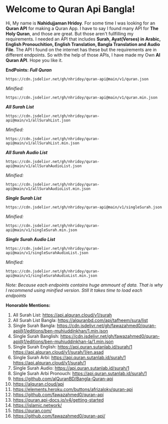 # Welcome to Quran Api Bangla!

Hi, My name is **Nahidujjaman Hridoy**. For some time I was looking for an **Quran API** for making a Quran App.
I have to say I found many API for **The Holy Quran**, and those are great. But those aren't fullfilling my requirements. I needed an API that includes **Surah, Ayat(Verses) in Arabic, English Pronouchition, English Translation, Bangla Translation and Audio File**.
The API I found on the internet has these but the requirements are in different endpoints.
So with the help of those APIs, I have made my Own **Al Quran API**.
Hope you like it.

**EndPoints:**
**_Full Quran_**

```url
https://cdn.jsdelivr.net/gh/nhridoy/quran-api@main/v1/quran.json
```

_Minified:_

```url
https://cdn.jsdelivr.net/gh/nhridoy/quran-api@main/v1/quran.min.json
```

**_All Surah List_**

```url
https://cdn.jsdelivr.net/gh/nhridoy/quran-api@main/v1/allSurahList.json
```

_Minified:_

```url
https://cdn.jsdelivr.net/gh/nhridoy/quran-api@main/v1/allSurahList.min.json
```

**_All Surah Audio List_**

```url
https://cdn.jsdelivr.net/gh/nhridoy/quran-api@main/v1/allSurahAudioList.json
```

_Minified:_

```url
https://cdn.jsdelivr.net/gh/nhridoy/quran-api@main/v1/allSurahAudioList.min.json
```

**_Single Surah List_**

```url
https://cdn.jsdelivr.net/gh/nhridoy/quran-api@main/v1/singleSurah.json
```

_Minified:_

```url
https://cdn.jsdelivr.net/gh/nhridoy/quran-api@main/v1/singleSurah.min.json
```

**_Single Surah Audio List_**

```url
https://cdn.jsdelivr.net/gh/nhridoy/quran-api@main/v1/singleSurahAudioList.json
```

_Minified:_

```url
https://cdn.jsdelivr.net/gh/nhridoy/quran-api@main/v1/singleSurahAudioList.min.json
```

_Note: Because each endpoints contains huge ammount of data. That is why I recommend using minified version. Still It takes time to load each endpoints_

**Honorable Mentions:**

1. All Surah List: https://api.alquran.cloud/v1/surah
2. All Surah List Bangla: https://alquranbd.com/api/tafheem/sura/list
3. Single Surah Bangla: https://cdn.jsdelivr.net/gh/fawazahmed0/quran-api@1/editions/ben-muhiuddinkhan/1.min.json
4. Single Surah Banglish: https://cdn.jsdelivr.net/gh/fawazahmed0/quran-api@1/editions/ben-muhiuddinkhan-la/1.min.json
5. Single Surah English: https://api.quran.sutanlab.id/surah/1 https://api.alquran.cloud/v1/surah/1/en.asad
6. Single Surah Arbi: https://api.quran.sutanlab.id/surah/1 https://api.alquran.cloud/v1/surah/1
7. Single Surah Audio: https://api.quran.sutanlab.id/surah/1
8. Single Surah Arbi Pronouch: https://api.quran.sutanlab.id/surah/1
9. https://github.com/alQuranBD/Bangla-Quran-api
10. https://alquran.cloud/api
11. https://elements.heroku.com/buttons/afrizaloky/quran-api
12. https://github.com/fawazahmed0/quran-api
13. https://quran.api-docs.io/v4/getting-started
14. https://islamic.network/
15. https://quran.com/
16. https://github.com/fawazahmed0/quran-api/
<!-- 
**Alternative Endpoints**
_Faster But Not Organized_

<h1 align="center">Quran API</h1>

<p align="center">
  <img width="460" height="300" src="https://github.com/nhridoy/quran-api/raw/1/quran.jpg">
</p>

[![](https://data.jsdelivr.com/v1/package/gh/nhridoy/quran-api/badge)](https://www.jsdelivr.com/package/gh/nhridoy/quran-api)
[![](https://data.jsdelivr.com/v1/package/gh/nhridoy/quran-api/badge/rank)](https://www.jsdelivr.com/package/gh/nhridoy/quran-api)

**In the name of God, who have guided me to do this work**

This repo contains collection of Quran Translations and to allow development of websites, apps etc, it is structured in REST Architectural Style.
The purpose of this repo is to spread the word of God everywhere in the world

**Features:**

- Free & Blazing Fast response
- No Rate limits
- 90+ [languages](#languages-available) & 440+ Translations including Latin/roman translations

**URL Structure:**

`https://cdn.jsdelivr.net/gh/nhridoy/quran-api@{apiVersion}/{endpoint}`

**Formats:**

The Endpoints Supports HTTP GET Method and returns the data in two formats:

`/{endpoint}.json`

`/{endpoint}.min.json`

The above formats also work for fallback i.e if `.min.json` link fails, you can use `.json` link and vice versa

**Note:** You should include fallback mechanism in your code, [to avoid issues](https://github.com/fawazahmed0/quran-api/issues/27)

**Endpoints:**

- `/editions`<br>
  > Lists all the available editions in prettified json format:<br> > [https://cdn.jsdelivr.net/gh/nhridoy/quran-api@1/editions.json](https://cdn.jsdelivr.net/gh/nhridoy/quran-api@1/editions.json "https://cdn.jsdelivr.net/gh/nhridoy/quran-api@1/editions.json") <br>

> Get a minified version of it:<br> > [https://cdn.jsdelivr.net/gh/nhridoy/quran-api@1/editions.min.json](https://cdn.jsdelivr.net/gh/nhridoy/quran-api@1/editions.min.json "https://cdn.jsdelivr.net/gh/nhridoy/quran-api@1/editions.min.json")

- `/editions/{editionName}`<br>
  > Get the whole quran/quran translation:<br> > [https://cdn.jsdelivr.net/gh/nhridoy/quran-api@1/editions/ben-muhiuddinkhan.json](https://cdn.jsdelivr.net/gh/nhridoy/quran-api@1/editions/ben-muhiuddinkhan.json "https://cdn.jsdelivr.net/gh/nhridoy/quran-api@1/editions/ben-muhiuddinkhan.json") <br>

> Get a latin(roman) script version of it by adding -la:<br> > [https://cdn.jsdelivr.net/gh/nhridoy/quran-api@1/editions/ben-muhiuddinkhan-la.json](https://cdn.jsdelivr.net/gh/nhridoy/quran-api@1/editions/ben-muhiuddinkhan-la.json "https://cdn.jsdelivr.net/gh/nhridoy/quran-api@1/editions/ben-muhiuddinkhan-la.json")<br>

> Get a latin(roman) script with diacritical marks by adding -lad:<br> > [https://cdn.jsdelivr.net/gh/nhridoy/quran-api@1/editions/ben-muhiuddinkhan-lad.json](https://cdn.jsdelivr.net/gh/nhridoy/quran-api@1/editions/ben-muhiuddinkhan-lad.json "https://cdn.jsdelivr.net/gh/nhridoy/quran-api@1/editions/ben-muhiuddinkhan-lad.json")

- `/editions/{editionName}/{ChapterNo}` <br>
  > Get the whole chapter 5:<br> > [https://cdn.jsdelivr.net/gh/nhridoy/quran-api@1/editions/ben-muhiuddinkhan-la/5.json](https://cdn.jsdelivr.net/gh/nhridoy/quran-api@1/editions/ben-muhiuddinkhan-la/5.json "https://cdn.jsdelivr.net/gh/nhridoy/quran-api@1/editions/ben-muhiuddinkhan-la/5.json")

> Get the whole chapter 5 in minified format:<br> > [https://cdn.jsdelivr.net/gh/nhridoy/quran-api@1/editions/ben-muhiuddinkhan-la/5.min.json](https://cdn.jsdelivr.net/gh/nhridoy/quran-api@1/editions/ben-muhiuddinkhan-la/5.min.json "https://cdn.jsdelivr.net/gh/nhridoy/quran-api@1/editions/ben-muhiuddinkhan-la/5.min.json")

- `/editions/{editionName}/{ChapterNo}/{VerseNo}` <br>

  > Get Chapter 5 verse 10:<br> > [https://cdn.jsdelivr.net/gh/nhridoy/quran-api@1/editions/ben-muhiuddinkhan-lad/5/10.json](https://cdn.jsdelivr.net/gh/nhridoy/quran-api@1/editions/ben-muhiuddinkhan-lad/5/10.json "https://cdn.jsdelivr.net/gh/nhridoy/quran-api@1/editions/ben-muhiuddinkhan-lad/5/10.json")

- `/editions/{editionName}/juzs/{juzNo}` <br>
  > Get juz 3:<br> > [https://cdn.jsdelivr.net/gh/nhridoy/quran-api@1/editions/ben-muhiuddinkhan-lad/juzs/3.json](https://cdn.jsdelivr.net/gh/nhridoy/quran-api@1/editions/ben-muhiuddinkhan-lad/juzs/3.json "https://cdn.jsdelivr.net/gh/nhridoy/quran-api@1/editions/ben-muhiuddinkhan-lad/juzs/3.json")

Similarly:

- `/editions/{editionName}/rukus/{rukuNo}`
- `/editions/{editionName}/pages/{pageNo}`
- `/editions/{editionName}/manzils/{manzilNo}`
- `/editions/{editionName}/maqras/{maqraNo}`<br>

- `/info` <br>

  > Get all the details about quran such as number of juzs,sajdas, rukus etc in quran <br> > [https://cdn.jsdelivr.net/gh/nhridoy/quran-api@1/info.json](https://cdn.jsdelivr.net/gh/nhridoy/quran-api@1/info.json "https://cdn.jsdelivr.net/gh/nhridoy/quran-api@1/info.json")<br>

- `/fonts` <br>
  > Lists arabic fonts available: <br> > [https://cdn.jsdelivr.net/gh/nhridoy/quran-api@1/fonts.json](https://cdn.jsdelivr.net/gh/nhridoy/quran-api@1/fonts.json "https://cdn.jsdelivr.net/gh/nhridoy/quran-api@1/fonts.json")<br>

### Displaying Text:

- Use [Arabic Fonts](https://cdn.jsdelivr.net/gh/nhridoy/quran-api@1/fonts.json) to display the Quran text. In case the font shows few [tofu characters](https://english.stackexchange.com/questions/62524/what-do-you-call-the-phenomenon-where-a-rectangle-is-shown-because-a-font-lack), then use fonts with [-full suffix](https://github.com/nhridoy/quran-api/blob/1468ba338f744c8eec4208fe36808206febe4add/fonts.json#L195) which has complete Arabic Unicode Support.<br>
  Refer [font-full](https://github.com/nhridoy/quran-api/blob/1/fontfull.md) to know more.

- Use [Google Noto Fonts](https://www.google.com/get/noto/) to display the translation. By default OS doesn't have font installed for every language. So you will have to use fonts for few languages such as [Burmese](https://www.google.com/get/noto/#serif-mymr) etc, to show properly. Otherwise you will end up with [tofu characters](https://english.stackexchange.com/questions/62524/what-do-you-call-the-phenomenon-where-a-rectangle-is-shown-because-a-font-lack).

### Languages Available:

By the mercy of God, there are [92 different language](https://github.com/nhridoy/quran-api/blob/1/Translations.md) translations available and a collection of [440+ translations](https://github.com/nhridoy/quran-api/blob/1/editions.json).
Few of the translations were [OCRed](https://github.com/nhridoy/quran-api/blob/1/Translations.md#ocred) and may contain mistakes. Please do [report the mistakes](https://github.com/nhridoy/quran-api/issues/new).

- [List of Languages Available](https://github.com/nhridoy/quran-api/blob/1/Translations.md)

### Contribution:

Without your contribution, this repo won't survive, whenever you find any issue, don't just fix it at your end, please let me [Know](https://github.com/nhridoy/quran-api/issues/new "Know"), so that I can also fix it and people can benefit from it, incase of any question, issue or problems etc<br> you can let me [Know](https://github.com/nhridoy/quran-api/issues/new "Know")

- Please help by adding new translations to this repo, you can share me the translation [here](https://github.com/nhridoy/quran-api/issues/new "here")

or

- Read [Contribute](https://github.com/nhridoy/quran-api/blob/1/CONTRIBUTING.md "Contribute") to add/update the translation directly to this repo

### Download: [Here](https://github.com/nhridoy/quran-api/blob/1/download.md)

### Authenticity:

I have taken care to not include any controversial authors, for example: 'Rashad Khalifa' , because there are chances that the translation may contain opinions of the author and not the meaning of the verse.
The Ahmaddiya community has done great work in translating the quran to many different languages of the world. May God reward them with guidance.
But I cannot take those translations also because the verses such as those talking about Jesus ([4:157](https://cdn.jsdelivr.net/gh/nhridoy/quran-api@1/editions/eng-ummmuhammad/4/157.json "4:157")) usually have opinions of the author of what actually happened to Jesus etc.

I might have mistakenly added a few of them. In case you find any translation whose authenticity could be questioned, please let me know at [here](https://github.com/nhridoy/quran-api/issues/new "here") .After verifying the claims, I remove the translation

### Any Issues: [Raise here](https://github.com/nhridoy/quran-api/issues/new "Raise here")

### Demo:

Projects using Quran API:

- [Quran](https://github.com/fawazahmed0/quran)
- [AskGod](https://github.com/fawazahmed0/askgod)
- [Quran Recitation Videos](https://github.com/fawazahmed0/quran-videos)
- [Quran Verse Detection](https://github.com/fawazahmed0/quran-verse-detection)

### Share:

Please [Share](<https://fawazahmed0.github.io/donate.html?mymsg=Thanks%20for%20using%20this%20API%2C%20I%20am%20Fawaz%20Ahmed%20(fawazahmed0)%20developer%20of%20this%20repo.%20I%20made%20this%20API%2C%20for%20three%20main%20reasons%3A%3Cbr%3E%3Cbr%3E%0A1.%20To%20spread%20the%20word%20of%20God%20around%20the%20world.%3Cbr%3E%3Cbr%3E%0A2.%20So%20the%20developers%20don't%20have%20to%20start%20from%20scratch.%3Cbr%3E%3Cbr%3E%0A3.%20To%20make%20a%20free%20unlimited%20service%2C%20which%20doesn't%20depend%20on%20any%20donation%20or%20any%20single%20person%20for%20it's%20future%20existence.%3Cbr%3EMy%20death%20won't%20have%20any%20effect%20on%20it%20by%20God's%20grace%2C%20as%20this%20API%20depends%20on%20the%20Free%20Open%20Source%20services%2C%20which%20todays%20internet%20infrastructure%20depends%20upon.%0A%3Cbr%3E%3Cbr%3E%3Cbr%3E%0AIf%20you%20like%20to%20be%20part%20of%20this%20ongoing%20charity%2C%20then%20please%20do%20share%20this%20API%20with%20your%20fellow%20mates&sharelink=https%3A%2F%2Fgithub.com%2Ffawazahmed0%2Fquran-api&smallsharetext=Free%20Quran%20API%20Service&largesharetext=Quran%20API%20Service%20with%2090%2B%20different%20languages%20and%20400%2B%20translations%20for%20Free&sharebtnmsg=Share%20the%20Quran%20API%20Service&nodonatebtn=yes>) this repo with your fellow mates and Star this repo by clicking on [:star: button](#) above [:arrow_upper_right:](#)

### Donation:

Even though I worked very hard on this project, I will not ask donation for myself. I will take the reward from God in this world and the next, may God accept my work.

But what I ask you is to donate the authors and Islamic/dawah publishers who have worked so hard to make these translations, so that the word of God could spread around the world and people will know about the one who created them.
Here is the [Editions](https://cdn.jsdelivr.net/gh/nhridoy/quran-api@1/editions.json "Editions") and [References](https://github.com/nhridoy/quran-api/blob/1/References.md "References") list, you might have to Google to get more details about them.

### References:

All the open source projects and dawah/Islamic organizations

Please see [Editions](https://cdn.jsdelivr.net/gh/nhridoy/quran-api@1/editions.json "Editions") and [References](https://github.com/nhridoy/quran-api/blob/1/References.md "References")

<br>
<br>
<br>

[:pencil2:_Improve this page_](https://github.com/nhridoy/quran-api/edit/1/README.md) -->
